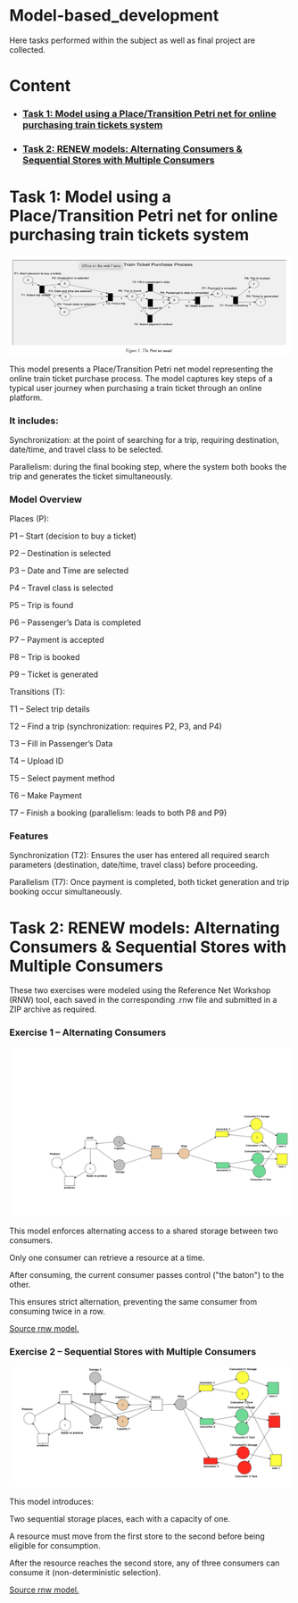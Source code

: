 # Model-based_development

Here tasks performed within the subject as well as final project are collected.

# Content
- ### [Task 1: Model using a Place/Transition Petri net for online purchasing train tickets system](https://github.com/DariaMartinovskaya/Model-based_development/blob/main/README.md#task-1-model-using-a-placetransition-petri-net-for-online-purchasing-train-tickets-system-1)

- ### [Task 2: RENEW models: Alternating Consumers & Sequential Stores with Multiple Consumers]()

# Task 1: Model using a Place/Transition Petri net for online purchasing train tickets system 

![T1](MBDTask1.png)

This model presents a Place/Transition Petri net model representing the online train ticket purchase process. The model captures key steps of a typical user journey when purchasing a train ticket through an online platform.

### It includes:

Synchronization: at the point of searching for a trip, requiring destination, date/time, and travel class to be selected.

Parallelism: during the final booking step, where the system both books the trip and generates the ticket simultaneously.

### Model Overview

Places (P):

P1 – Start (decision to buy a ticket)

P2 – Destination is selected

P3 – Date and Time are selected

P4 – Travel class is selected

P5 – Trip is found

P6 – Passenger’s Data is completed

P7 – Payment is accepted

P8 – Trip is booked

P9 – Ticket is generated

Transitions (T):

T1 – Select trip details

T2 – Find a trip (synchronization: requires P2, P3, and P4)

T3 – Fill in Passenger’s Data

T4 – Upload ID

T5 – Select payment method

T6 – Make Payment

T7 – Finish a booking (parallelism: leads to both P8 and P9)

### Features

Synchronization (T2): Ensures the user has entered all required search parameters (destination, date/time, travel class) before proceeding.

Parallelism (T7): Once payment is completed, both ticket generation and trip booking occur simultaneously.


# Task 2: RENEW models: Alternating Consumers & Sequential Stores with Multiple Consumers 

These two exercises were modeled using the Reference Net Workshop (RNW) tool, each saved in the corresponding .rnw file and submitted in a ZIP archive as required.

### Exercise 1 – Alternating Consumers 

![T2.1](MBDTask2.1.png)

This model enforces alternating access to a shared storage between two consumers.

Only one consumer can retrieve a resource at a time.

After consuming, the current consumer passes control ("the baton") to the other.

This ensures strict alternation, preventing the same consumer from consuming twice in a row.

<a href="MBDTask2.1.rnw">Source rnw model.</a>

### Exercise 2 – Sequential Stores with Multiple Consumers 

![T2.2](MBDTask2.2.png)

This model introduces:

Two sequential storage places, each with a capacity of one.

A resource must move from the first store to the second before being eligible for consumption.

After the resource reaches the second store, any of three consumers can consume it (non-deterministic selection).

<a href="MBDTask2.2.rnw">Source rnw model.</a>
